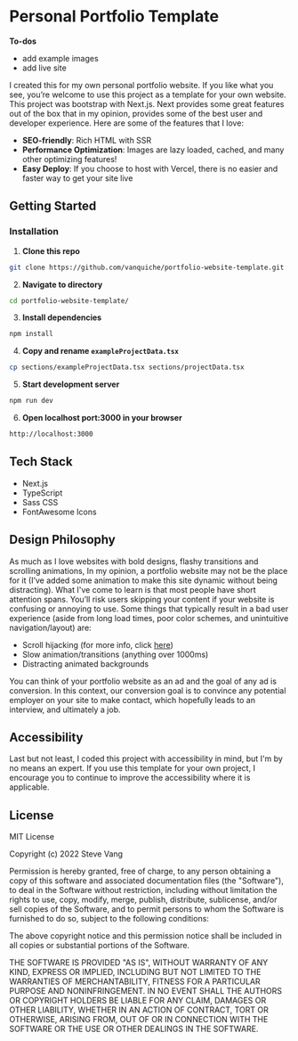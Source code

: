# Personal Portfolio Template

**To-dos**
- add example images
- add live site

I created this for my own personal portfolio website. If you like what you see, you’re welcome to use this project as a template for your own website. This project was bootstrap with Next.js. Next provides some great features out of the box that in my opinion, provides some of the best user and developer experience. Here are some of the features that I love:

- **SEO-friendly**: Rich HTML with SSR
- **Performance Optimization**: Images are lazy loaded, cached, and many other optimizing features!
- **Easy Deploy**: If you choose to host with Vercel, there is no easier and faster way to get your site live

## Getting Started

### Installation

1. **Clone this repo**

```sh
git clone https://github.com/vanquiche/portfolio-website-template.git
```

2. **Navigate to directory**

```sh
cd portfolio-website-template/
```

3. **Install dependencies**

```sh
npm install
```

4. **Copy and rename `exampleProjectData.tsx`**

```sh
cp sections/exampleProjectData.tsx sections/projectData.tsx
```

5. **Start development server**

```sh
npm run dev
```

6. **Open localhost port:3000 in your browser**

```sh
http://localhost:3000
```

## Tech Stack
- Next.js
- TypeScript
- Sass CSS
- FontAwesome Icons

## Design Philosophy

As much as I love websites with bold designs, flashy transitions and scrolling animations, In my opinion, a portfolio website may not be the place for it (I’ve added some animation to make this site dynamic without being distracting). What I've come to learn is that most people have short attention spans. You’ll risk users skipping your content if your website is confusing or annoying to use. Some things that typically result in a bad user experience (aside from long load times, poor color schemes, and unintuitive navigation/layout) are:

- Scroll hijacking (for more info, click [here](https://alvarotrigo.com/blog/what-is-scroll-hijacking/))
- Slow animation/transitions (anything over 1000ms)
- Distracting animated backgrounds

You can think of your portfolio website as an ad and the goal of any ad is conversion. In this context, our conversion goal is to convince any potential employer on your site to make contact, which hopefully leads to an interview, and ultimately a job.

## Accessibility

Last but not least, I coded this project with accessibility in mind, but I'm by no means an expert. If you use this template for your own project, I encourage you to continue to improve the accessibility where it is applicable.

## License

MIT License

Copyright (c) 2022 Steve Vang

Permission is hereby granted, free of charge, to any person obtaining a copy
of this software and associated documentation files (the "Software"), to deal
in the Software without restriction, including without limitation the rights
to use, copy, modify, merge, publish, distribute, sublicense, and/or sell
copies of the Software, and to permit persons to whom the Software is
furnished to do so, subject to the following conditions:

The above copyright notice and this permission notice shall be included in all
copies or substantial portions of the Software.

THE SOFTWARE IS PROVIDED "AS IS", WITHOUT WARRANTY OF ANY KIND, EXPRESS OR
IMPLIED, INCLUDING BUT NOT LIMITED TO THE WARRANTIES OF MERCHANTABILITY,
FITNESS FOR A PARTICULAR PURPOSE AND NONINFRINGEMENT. IN NO EVENT SHALL THE
AUTHORS OR COPYRIGHT HOLDERS BE LIABLE FOR ANY CLAIM, DAMAGES OR OTHER
LIABILITY, WHETHER IN AN ACTION OF CONTRACT, TORT OR OTHERWISE, ARISING FROM,
OUT OF OR IN CONNECTION WITH THE SOFTWARE OR THE USE OR OTHER DEALINGS IN THE
SOFTWARE.